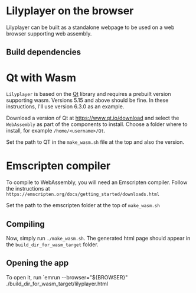 Lilyplayer on the browser
======

Lilyplayer can be built as a standalone webpage to be used on a web browser supporting web assembly.


Build dependencies
-------

# Qt with Wasm

`Lilyplayer` is based on the [Qt](https://qt.io) library and requires a prebuilt version supporting wasm. Versions 5.15
and above should be fine. In these instructions, I'll use version 6.3.0 as an example.

Download a version of Qt at https://www.qt.io/download and select the `WebAssembly` as part of the components to install.
Choose a folder where to install, for example `/home/<username>/Qt`.

Set the path to QT in the `make_wasm.sh` file at the top and also the version.

# Emscripten compiler

To compile to WebAssembly, you will need an Emscripten compiler.
Follow the instructions at `https://emscripten.org/docs/getting_started/downloads.html`

Set the path to the emscripten folder at the top of `make_wasm.sh`

Compiling
---

Now, simply run `./make_wasm.sh`. The generated html page should appear in the `build_dir_for_wasm_target` folder.

Opening the app
---

To open it, run `emrun --browser="${BROWSER}" ./build_dir_for_wasm_target/lilyplayer.html
